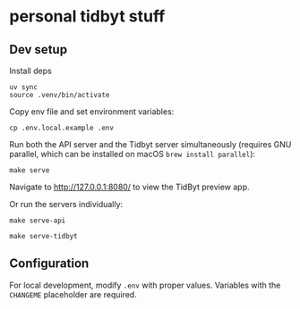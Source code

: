 # personal tidbyt stuff

## Dev setup

Install deps

```
uv sync
source .venv/bin/activate
```

Copy env file and set environment variables:

```
cp .env.local.example .env
```

Run both the API server and the Tidbyt server simultaneously (requires GNU parallel, which can be installed on macOS `brew install parallel`):

```
make serve
```

Navigate to http://127.0.0.1:8080/ to view the TidByt preview app.

Or run the servers individually:

```
make serve-api
```

```
make serve-tidbyt
```

## Configuration

For local development, modify `.env` with proper values. Variables with the `CHANGEME` placeholder are required.
